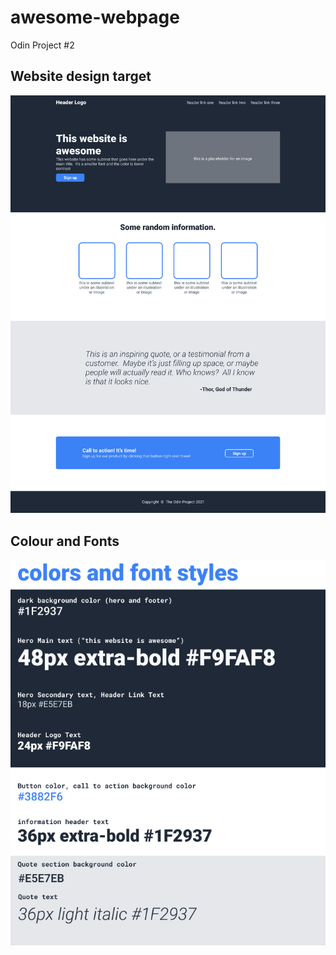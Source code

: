 # awesome-webpage
 Odin Project #2

## Website design target
![Website design target](docs/01.png)

## Colour and Fonts
![Colour and Fonts](docs/02.png)
